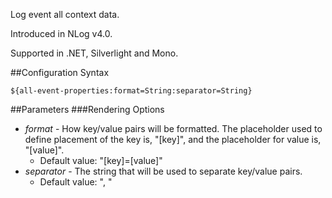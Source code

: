 Log event all context data. 

Introduced in NLog v4.0.

Supported in .NET, Silverlight and Mono.

##Configuration Syntax
```
${all-event-properties:format=String:separator=String}
```

##Parameters
###Rendering Options
* _format_ - How key/value pairs will be formatted. The placeholder used to define placement of the key is, "[key]", and the placeholder for value is, "[value]".
  * Default value: "[key]=[value]"
* _separator_ - The string that will be used to separate key/value pairs.
  * Default value: ", "